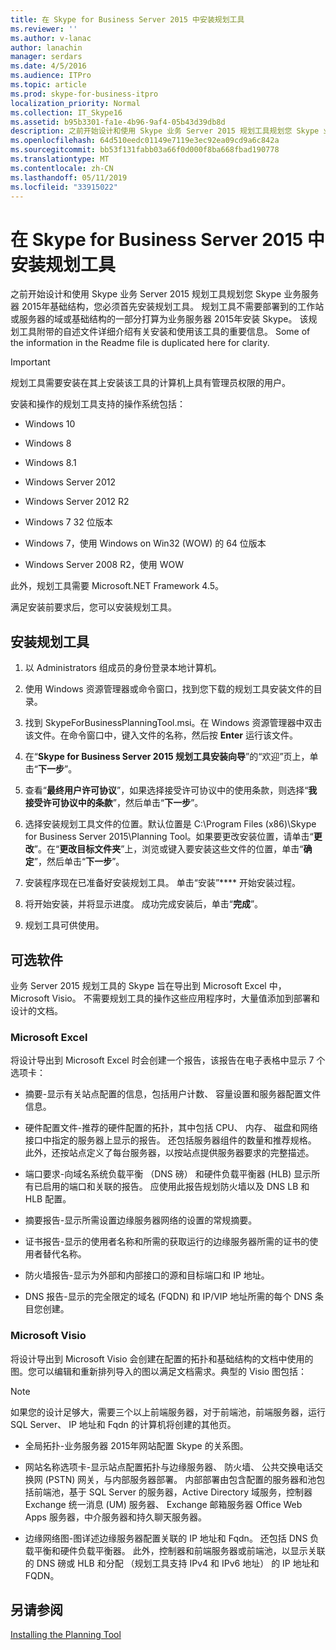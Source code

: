 ```yaml
---
title: 在 Skype for Business Server 2015 中安装规划工具
ms.reviewer: ''
ms.author: v-lanac
author: lanachin
manager: serdars
ms.date: 4/5/2016
ms.audience: ITPro
ms.topic: article
ms.prod: skype-for-business-itpro
localization_priority: Normal
ms.collection: IT_Skype16
ms.assetid: b95b3301-fa1e-4b96-9af4-05b43d39db8d
description: 之前开始设计和使用 Skype 业务 Server 2015 规划工具规划您 Skype 业务服务器 2015年基础结构，您必须首先安装规划工具。 规划工具不需要部署到的工作站或服务器的域或基础结构的一部分打算为业务服务器 2015年安装 Skype。 该规划工具附带的自述文件详细介绍有关安装和使用该工具的重要信息。 Some of the information in the Readme file is duplicated here for clarity.
ms.openlocfilehash: 64d510eedc01149e7119e3ec92ea09cd9a6c842a
ms.sourcegitcommit: bb53f131fabb03a66f0d000f8ba668fbad190778
ms.translationtype: MT
ms.contentlocale: zh-CN
ms.lasthandoff: 05/11/2019
ms.locfileid: "33915022"
---
```

# <a name="install-the-planning-tool-in-skype-for-business-server-2015"></a>在 Skype for Business Server 2015 中安装规划工具

之前开始设计和使用 Skype 业务 Server 2015 规划工具规划您 Skype 业务服务器 2015年基础结构，您必须首先安装规划工具。 规划工具不需要部署到的工作站或服务器的域或基础结构的一部分打算为业务服务器 2015年安装 Skype。 该规划工具附带的自述文件详细介绍有关安装和使用该工具的重要信息。 Some of the information in the Readme file is duplicated here for clarity.

> [!IMPORTANT]
> 规划工具需要安装在其上安装该工具的计算机上具有管理员权限的用户。

安装和操作的规划工具支持的操作系统包括：

- Windows 10

- Windows 8

- Windows 8.1

- Windows Server 2012

- Windows Server 2012 R2

- Windows 7 32 位版本

- Windows 7，使用 Windows on Win32 (WOW) 的 64 位版本

- Windows Server 2008 R2，使用 WOW

此外，规划工具需要 Microsoft.NET Framework 4.5。

满足安装前要求后，您可以安装规划工具。



## <a name="to-install-the-planning-tool"></a>安装规划工具

1. 以 Administrators 组成员的身份登录本地计算机。

2. 使用 Windows 资源管理器或命令窗口，找到您下载的规划工具安装文件的目录。

3. 找到 SkypeForBusinessPlanningTool.msi。在 Windows 资源管理器中双击该文件。在命令窗口中，键入文件的名称，然后按 **Enter** 运行该文件。

4. 在“**Skype for Business Server 2015 规划工具安装向导**”的“欢迎”页上，单击“**下一步**”。

5. 查看“**最终用户许可协议**”，如果选择接受许可协议中的使用条款，则选择“**我接受许可协议中的条款**”，然后单击“**下一步**”。

6. 选择安装规划工具文件的位置。默认位置是 C:\Program Files (x86)\Skype for Business Server 2015\Planning Tool。如果要更改安装位置，请单击“**更改**”。在“**更改目标文件夹**”上，浏览或键入要安装这些文件的位置，单击“**确定**”，然后单击“**下一步**”。

7. 安装程序现在已准备好安装规划工具。 单击“安装”**** 开始安装过程。

8. 将开始安装，并将显示进度。 成功完成安装后，单击“**完成**”。

9. 规划工具可供使用。

## <a name="optional-software"></a>可选软件
<a name="Optional_Software"> </a>

业务 Server 2015 规划工具的 Skype 旨在导出到 Microsoft Excel 中，Microsoft Visio。 不需要规划工具的操作这些应用程序时，大量值添加到部署和设计的文档。

### <a name="microsoft-excel"></a>Microsoft Excel

将设计导出到 Microsoft Excel 时会创建一个报告，该报告在电子表格中显示 7 个选项卡：

- 摘要-显示有关站点配置的信息，包括用户计数、 容量设置和服务器配置文件信息。

- 硬件配置文件-推荐的硬件配置的拓扑，其中包括 CPU、 内存、 磁盘和网络接口中指定的服务器上显示的报告。 还包括服务器组件的数量和推荐规格。 此外，还按站点定义了每台服务器，以按站点提供服务器要求的完整描述。

- 端口要求-向域名系统负载平衡 （DNS 磅） 和硬件负载平衡器 (HLB) 显示所有已启用的端口和关联的报告。 应使用此报告规划防火墙以及 DNS LB 和 HLB 配置。

- 摘要报告-显示所需设置边缘服务器网络的设置的常规摘要。

- 证书报告-显示的使用者名称和所需的获取运行的边缘服务器所需的证书的使用者替代名称。

- 防火墙报告-显示为外部和内部接口的源和目标端口和 IP 地址。

- DNS 报告-显示的完全限定的域名 (FQDN) 和 IP/VIP 地址所需的每个 DNS 条目您创建。

### <a name="microsoft-visio"></a>Microsoft Visio

将设计导出到 Microsoft Visio 会创建在配置的拓扑和基础结构的文档中使用的图。您可以编辑和重新排列导入的图以满足文档需求。典型的 Visio 图包括：

> [!NOTE]
> 如果您的设计足够大，需要三个以上前端服务器，对于前端池，前端服务器，运行 SQL Server、 IP 地址和 Fqdn 的计算机将创建的其他页。

- 全局拓扑-业务服务器 2015年网站配置 Skype 的关系图。

- 网站名称选项卡-显示站点配置拓扑与边缘服务器、 防火墙、 公共交换电话交换网 (PSTN) 网关，与内部服务器部署。 内部部署由包含配置的服务器和池包括前端池，基于 SQL Server 的服务器，Active Directory 域服务，控制器 Exchange 统一消息 (UM) 服务器、 Exchange 邮箱服务器 Office Web Apps 服务器，中介服务器和持久聊天服务器。

- 边缘网络图-图详述边缘服务器配置关联的 IP 地址和 Fqdn。 还包括 DNS 负载平衡和硬件负载平衡器。 此外，控制器和前端服务器或前端池，以显示关联的 DNS 磅或 HLB 和分配 （规划工具支持 IPv4 和 IPv6 地址） 的 IP 地址和 FQDN。

## <a name="see-also"></a>另请参阅
<a name="Optional_Software"> </a>

[Installing the Planning Tool](https://technet.microsoft.com/library/ebdc9e26-4b22-4b02-85b9-7462bcfe7c93.aspx)
